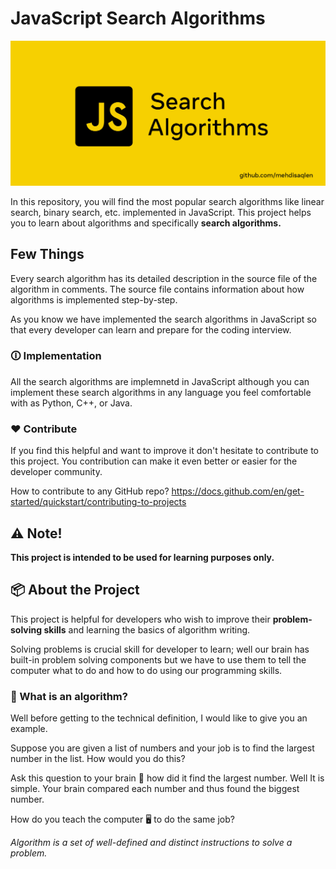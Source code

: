 # JavaScript Search Algorithms

![JavaScript Search Algorithms](/assets/repo-banner.jpg "MarineGEO logo")

In this repository, you will find the most popular search algorithms like linear search, binary search, etc. implemented in JavaScript. This project helps you to learn about algorithms and specifically **search algorithms.**

## Few Things

Every search algorithm has its detailed description in the source file of the algorithm in comments. The source file contains information about how algorithms is implemented step-by-step.

As you know we have implemented the search algorithms in JavaScript so that every developer can learn and prepare for the coding interview.

### 🛈 Implementation

All the search algorithms are implemnetd in JavaScript although you can implement these search algorithms in any language you feel comfortable with as Python, C++, or Java.

### ❤️ Contribute

If you find this helpful and want to improve it don't hesitate to contribute to this project. You contribution can make it even better or easier for the developer community.

How to contribute to any GitHub repo?
https://docs.github.com/en/get-started/quickstart/contributing-to-projects

## ⚠️ Note!

**This project is intended to be used for learning purposes only.**

## 📦 About the Project

This project is helpful for developers who wish to improve their **problem-solving skills** and learning the basics of algorithm writing.

Solving problems is crucial skill for developer to learn; well our brain has built-in problem solving components but we have to use them to tell the computer what to do and how to do using our programming skills.

### 🤖 What is an algorithm?

Well before getting to the technical definition, I would like to give you an example.

Suppose you are given a list of numbers and your job is to find the largest number in the list. How would you do this?

Ask this question to your brain 🧠 how did it find the largest number. Well It is simple. Your brain compared each number and thus found the biggest number.

How do you teach the computer 🖥️ to do the same job?

_Algorithm is a set of well-defined and distinct instructions to solve a problem._
